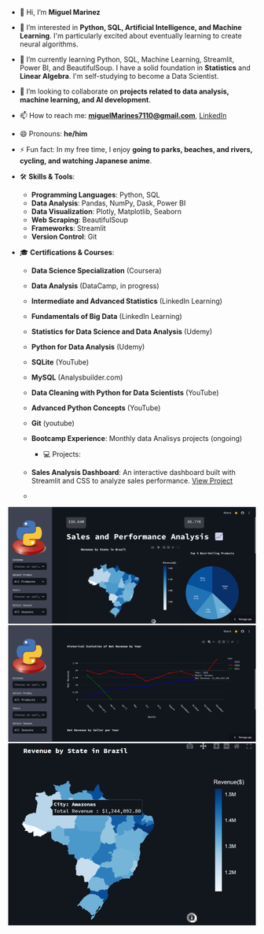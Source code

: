 - 👋 Hi, I’m **Miguel Marinez**
- 👀 I’m interested in **Python, SQL, Artificial Intelligence, and Machine Learning**.
      I'm particularly excited about eventually learning to create neural algorithms.
- 🌱 I’m currently learning Python, SQL, Machine Learning, Streamlit, Power BI, and BeautifulSoup.
     I have a solid foundation in **Statistics** and **Linear Algebra**. I'm self-studying to become a Data Scientist.
- 💞️ I’m looking to collaborate on **projects related to data analysis, machine learning, and AI development**.
- 📫 How to reach me: **[miguelMarines7110@gmail.com](mailto:miguelMarines7110@gmail.com)**, [LinkedIn](https://www.linkedin.com/in/miguel-marinez)
- 😄 Pronouns: **he/him**
- ⚡ Fun fact: In my free time, I enjoy **going to parks, beaches, and rivers, cycling, and watching Japanese anime**.


- 🛠 **Skills & Tools**:
  - **Programming Languages**: Python, SQL
  - **Data Analysis**: Pandas, NumPy, Dask, Power BI
  - **Data Visualization**: Plotly, Matplotlib, Seaborn
  - **Web Scraping**: BeautifulSoup
  - **Frameworks**: Streamlit
  - **Version Control**: Git
 

- 🎓 **Certifications & Courses**:
  - **Data Science Specialization** (Coursera)
  - **Data Analysis** (DataCamp, in progress)
  - **Intermediate and Advanced Statistics** (LinkedIn Learning)
  - **Fundamentals of Big Data** (LinkedIn Learning)
  - **Statistics for Data Science and Data Analysis** (Udemy)
  - **Python for Data Analysis** (Udemy)
  - **SQLite** (YouTube)
  - **MySQL** (Analysbuilder.com)
  - **Data Cleaning with Python for Data Scientists** (YouTube)
  - **Advanced Python Concepts** (YouTube)
  - **Git** (youtube)
  - **Bootcamp Experience**: Monthly data Analisys projects (ongoing)
    
 
    - 💻 Projects:
  - **Sales Analysis Dashboard**: An interactive dashboard built with Streamlit and CSS to analyze sales performance. [View Project](https://rendimiento.streamlit.app/)
  - 
![interactive dashboard](https://github.com/Miguel7110/Miguel7110/blob/cc1431f4752afb71a75dee737cb8ed4e4babcf57/images/2024-08-08_213852.png)
![interactive dashboard](https://github.com/Miguel7110/Miguel7110/blob/cc1431f4752afb71a75dee737cb8ed4e4babcf57/images/2024-08-08_213935.png)
![interactive dashboard](https://github.com/Miguel7110/Miguel7110/blob/cc1431f4752afb71a75dee737cb8ed4e4babcf57/images/2024-08-08_214244.png)


    
  





<!---
Miguel7110/Miguel7110 is a ✨ special ✨ repository because its `README.md` (this file) appears on your GitHub profile.
You can click the Preview link to take a look at your changes.
--->
